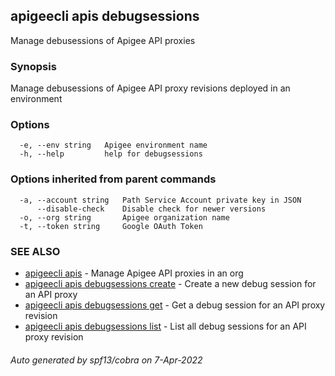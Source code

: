 ## apigeecli apis debugsessions

Manage debusessions of Apigee API proxies

### Synopsis

Manage debusessions of Apigee API proxy revisions deployed in an environment

### Options

```
  -e, --env string   Apigee environment name
  -h, --help         help for debugsessions
```

### Options inherited from parent commands

```
  -a, --account string   Path Service Account private key in JSON
      --disable-check    Disable check for newer versions
  -o, --org string       Apigee organization name
  -t, --token string     Google OAuth Token
```

### SEE ALSO

* [apigeecli apis](apigeecli_apis.md)	 - Manage Apigee API proxies in an org
* [apigeecli apis debugsessions create](apigeecli_apis_debugsessions_create.md)	 - Create a new debug session for an API proxy
* [apigeecli apis debugsessions get](apigeecli_apis_debugsessions_get.md)	 - Get a debug session for an API proxy revision
* [apigeecli apis debugsessions list](apigeecli_apis_debugsessions_list.md)	 - List all debug sessions for an API proxy revision

###### Auto generated by spf13/cobra on 7-Apr-2022
